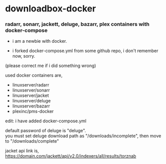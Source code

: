 # downloadbox-docker
### radarr, sonarr, jackett, deluge, bazarr, plex containers with docker-compose   

* i am a newbie with docker.  

* i forked docker-compose.yml from some github repo, i don't remember now, sorry.

(please correct me if i did something wrong)  



used docker containers are,
* linuxserver/radarr  
* linuxserver/sonarr  
* linuxserver/jacket  
* linuxserver/deluge
* linuxserver/bazarr  
* plexinc/pms-docker 


edit: i have added docker-compose.yml


default password of deluge is "deluge".  
you must set deluge download path as "/downloads/incomplete", then move to "/downloads/complete"


jacket api link is,
https://domain.com/jackett/api/v2.0/indexers/all/results/torznab
